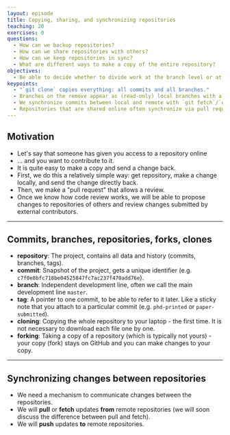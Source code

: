 ```yaml
---
layout: episode
title: Copying, sharing, and synchronizing repositories
teaching: 20
exercises: 0
questions:
  - How can we backup repositories?
  - How can we share repositories with others?
  - How can we keep repositories in sync?
  - What are different ways to make a copy of the entire repository?
objectives:
  - Be able to decide whether to divide work at the branch level or at the repository level.
keypoints:
  - "`git clone` copies everything: all commits and all branches."
  - Branches on the remove appear as (read-only) local branches with a prefix, e.g. `origin/master`.
  - We synchronize commits between local and remote with `git fetch`/`git pull` and `git push`.
  - Repositories that are shared online often synchronize via pull requests or merge requests.
---
```


## Motivation

- Let's say that someone has given you access to a repository online
- ... and you want to contribute to it.
- It is quite easy to make a copy and send a change back.
- First, we do this a relatively simple way: get repository, make a change
  locally, and send the change directly back.
- Then, we make a "pull request" that allows a review.
- Once we know how code review works, we will be able to propose changes
  to repositories of others and review changes submitted by external
  contributors.

---

## Commits, branches, repositories, forks, clones

- **repository**: The project, contains all data and history (commits, branches, tags).
- **commit**: Snapshot of the project, gets a unique identifier (e.g. `c7f0e8bfc718be04525847fc7ac237f470add76e`).
- **branch**: Independent development line, often we call the main development line `master`.
- **tag**: A pointer to one commit, to be able to refer to it later. Like a sticky note that you attach to a particular commit (e.g. `phd-printed` or `paper-submitted`).
- **cloning**: Copying the whole repository to your laptop - the first time. It is not necessary to download each file one by one.
- **forking**: Taking a copy of a repository (which is typically not yours) - your
  copy (fork) stays on GitHub and you can make changes to your copy.

---

## Synchronizing changes between repositories

- We need a mechanism to communicate changes between the repositories.
- We will **pull** or **fetch** updates **from** remote repositories (we will soon discuss the difference between pull and fetch).
- We will **push** updates **to** remote repositories.
